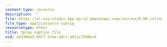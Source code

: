 ```yaml
---
content_type: resource
description: ''
file: https://ol-ocw-studio-app-qa.s3.amazonaws.com/courses/6-00-introduction-to-computer-science-and-programming-fall-2008/a43304a564175cbea8c1a811c33d8ec4_kDhR4Zm53zc.vtt
file_type: application/x-subrip
resourcetype: Other
title: 3play caption file
uid: a43304a5-6417-5cbe-a8c1-a811c33d8ec4
---
```


